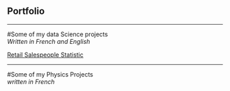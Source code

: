 ## Portfolio

---

#Some of my data Science projects\
_Written in French and English_

[Retail Salespeople Statistic](/sample_page)


---

#Some of my Physics Projects\
_written in French_
